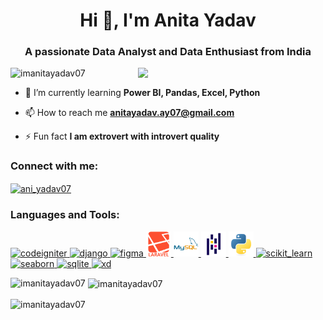 
<h1 align="center">Hi 👋, I'm Anita Yadav</h1>
<h3 align="center">A passionate Data Analyst and Data Enthusiast from India</h3>
<img align="right", padding = 50px,alt = "analysis", width = 300px, src = "https://i.giphy.com/media/gh0RRgkTXedvF0pDc0/giphy.webp">

<p align="left"> <img src="https://komarev.com/ghpvc/?username=imanitayadav07&label=Profile%20views&color=0e75b6&style=flat" alt="imanitayadav07" /> </p>

- 🌱 I’m currently learning **Power BI, Pandas, Excel, Python**

- 📫 How to reach me **anitayadav.ay07@gmail.com**

- ⚡ Fun fact **I am extrovert with introvert quality**

<h3 align="left">Connect with me:</h3>
<p align="left">
<a href="https://kaggle.com/ani_yadav07" target="blank"><img align="center" src="https://raw.githubusercontent.com/rahuldkjain/github-profile-readme-generator/master/src/images/icons/Social/kaggle.svg" alt="ani_yadav07" height="30" width="40" /></a>
</p>

<h3 align="left">Languages and Tools:</h3>
<p align="left"> <a href="https://codeigniter.com" target="_blank" rel="noreferrer"> <img src="https://cdn.worldvectorlogo.com/logos/codeigniter.svg" alt="codeigniter" width="40" height="40"/> </a> <a href="https://www.djangoproject.com/" target="_blank" rel="noreferrer"> <img src="https://cdn.worldvectorlogo.com/logos/django.svg" alt="django" width="40" height="40"/> </a> <a href="https://www.figma.com/" target="_blank" rel="noreferrer"> <img src="https://www.vectorlogo.zone/logos/figma/figma-icon.svg" alt="figma" width="40" height="40"/> </a> <a href="https://laravel.com/" target="_blank" rel="noreferrer"> <img src="https://raw.githubusercontent.com/devicons/devicon/master/icons/laravel/laravel-plain-wordmark.svg" alt="laravel" width="40" height="40"/> </a> <a href="https://www.mysql.com/" target="_blank" rel="noreferrer"> <img src="https://raw.githubusercontent.com/devicons/devicon/master/icons/mysql/mysql-original-wordmark.svg" alt="mysql" width="40" height="40"/> </a> <a href="https://pandas.pydata.org/" target="_blank" rel="noreferrer"> <img src="https://raw.githubusercontent.com/devicons/devicon/2ae2a900d2f041da66e950e4d48052658d850630/icons/pandas/pandas-original.svg" alt="pandas" width="40" height="40"/> </a> <a href="https://www.python.org" target="_blank" rel="noreferrer"> <img src="https://raw.githubusercontent.com/devicons/devicon/master/icons/python/python-original.svg" alt="python" width="40" height="40"/> </a> <a href="https://scikit-learn.org/" target="_blank" rel="noreferrer"> <img src="https://upload.wikimedia.org/wikipedia/commons/0/05/Scikit_learn_logo_small.svg" alt="scikit_learn" width="40" height="40"/> </a> <a href="https://seaborn.pydata.org/" target="_blank" rel="noreferrer"> <img src="https://seaborn.pydata.org/_images/logo-mark-lightbg.svg" alt="seaborn" width="40" height="40"/> </a> <a href="https://www.sqlite.org/" target="_blank" rel="noreferrer"> <img src="https://www.vectorlogo.zone/logos/sqlite/sqlite-icon.svg" alt="sqlite" width="40" height="40"/> </a> <a href="https://www.adobe.com/products/xd.html" target="_blank" rel="noreferrer"> <img src="https://cdn.worldvectorlogo.com/logos/adobe-xd.svg" alt="xd" width="40" height="40"/> </a> </p>

<p><img align="left" src="https://github-readme-stats.vercel.app/api/top-langs?username=imanitayadav07&show_icons=true&locale=en&layout=compact" alt="imanitayadav07" /></p>

<p>&nbsp;<img align="center" src="https://github-readme-stats.vercel.app/api?username=imanitayadav07&show_icons=true&locale=en" alt="imanitayadav07" /></p>

<p><img align="center" src="https://github-readme-streak-stats.herokuapp.com/?user=imanitayadav07&" alt="imanitayadav07" /></p>

